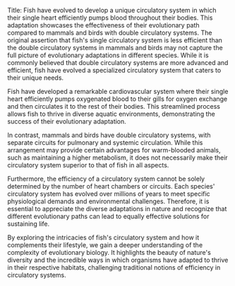 Title: Fish have evolved to develop a unique circulatory system in which their single heart efficiently pumps blood throughout their bodies. This adaptation showcases the effectiveness of their evolutionary path compared to mammals and birds with double circulatory systems.
The original assertion that fish's single circulatory system is less efficient than the double circulatory systems in mammals and birds may not capture the full picture of evolutionary adaptations in different species. While it is commonly believed that double circulatory systems are more advanced and efficient, fish have evolved a specialized circulatory system that caters to their unique needs.

Fish have developed a remarkable cardiovascular system where their single heart efficiently pumps oxygenated blood to their gills for oxygen exchange and then circulates it to the rest of their bodies. This streamlined process allows fish to thrive in diverse aquatic environments, demonstrating the success of their evolutionary adaptation.

In contrast, mammals and birds have double circulatory systems, with separate circuits for pulmonary and systemic circulation. While this arrangement may provide certain advantages for warm-blooded animals, such as maintaining a higher metabolism, it does not necessarily make their circulatory system superior to that of fish in all aspects.

Furthermore, the efficiency of a circulatory system cannot be solely determined by the number of heart chambers or circuits. Each species' circulatory system has evolved over millions of years to meet specific physiological demands and environmental challenges. Therefore, it is essential to appreciate the diverse adaptations in nature and recognize that different evolutionary paths can lead to equally effective solutions for sustaining life.

By exploring the intricacies of fish's circulatory system and how it complements their lifestyle, we gain a deeper understanding of the complexity of evolutionary biology. It highlights the beauty of nature's diversity and the incredible ways in which organisms have adapted to thrive in their respective habitats, challenging traditional notions of efficiency in circulatory systems.